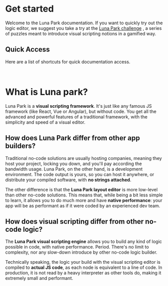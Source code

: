 # Get started

Welcome to the Luna Park documentation. If you want to quickly try out the logic editor, we suggest you take a try at the [Luna Park challenge](https://luna-park.app/challenge) , a series of puzzles meant to introduce visual scripting notions in a gamified way.
## Quick Access

Here are a list of shortcuts for quick documentation access.

<QuickAccess :items="[
{ title: 'LUNA PARK', link: '/what-is-luna-park', description: 'Discover what makes Luna Park unique compared to other no-code solutions.' },
{ title: 'EDITOR', link: '/editor', description: 'Discover all the editor panels and their functionalities.' },
{ title: 'LAYOUTS', link: '/layouts', description: 'Learn how to build and use page layouts.' },
{ title: 'STYLING', link: '/styling', description: 'Learn how to style all the elements of your app.' },
{ title: 'COMPONENTS', link: '/custom-components', description: 'Learn how to build and use custom components.' },
{ title: 'VARIABLES', link: '/variables', description: 'Learn how to create and use reactive variables.' },
{ title: 'VISUAL SCRIPTING', link: '/visual-scripting-editor', description: 'Discover the visual scripting editor and its functionalities.' },
{ title: 'LOGIC FLOW', link: '/logic-flow', description: 'Learn how to create logic flows using branches, loops, etc.' },
{ title: 'EXPORT', link: '/export', description: 'Learn how to export your app to a standalone website.' }
]" /> 

<br/>

# What is Luna park?

Luna Park is a **visual scripting framework**. It's just like any famous JS framework (like React, Vue or Angular), but without code. You get all the advanced and powerful features of a traditional framework, with the simplicity and speed of a visual editor.

## How does Luna Park differ from other app builders?

Traditional no-code solutions are usually hosting companies, meaning they host your project, locking you down, and you'll pay according the bandwidth usage. Luna Park, on the other hand, is a development environment. The code output is yours, so you can host it anywhere, or distribute your compiled software, with **no strings attached**.

The other difference is that the **Luna Park layout editor** is more low-level than other no-code solutions. This means that, while being a bit less simple to learn, it allows you to do much more and have **native performance**: your app will be as performant as if it were coded by an experienced dev team.


<InfoCard
:cards="[
{
title: 'APP BUILDER',
infoPairs: [
{ label: 'Learning', value: 'A couple of hours', styleClass: 'info' },
{ label: 'Building', value: 'A few hours', styleClass: 'success' },
{ label: 'Features', value: 'Static', styleClass: 'danger' },
{ label: 'Performance', value: 'Bad', styleClass: 'danger' }
]
},
{
title: 'LAYOUT EDITOR',
infoPairs: [
{ label: 'Learning', value: 'A couple of days', styleClass: 'info' },
{ label: 'Building', value: 'A few days', styleClass: 'success' },
{ label: 'Features', value: 'Modern reactivity', styleClass: 'success' },
{ label: 'Performance', value: 'Native', styleClass: 'success' }
]
},
{
title: 'JS FRAMEWORK',
infoPairs: [
{ label: 'Learning', value: 'Several months', styleClass: 'danger' },
{ label: 'Building', value: 'A few months', styleClass: 'danger' },
{ label: 'Features', value: 'Modern reactivity', styleClass: 'success' },
{ label: 'Performance', value: 'Native', styleClass: 'success' }
]
}
]"
/>

## How does visual scripting differ from other no-code logic?

The **Luna Park visual scripting engine** allows you to build any kind of logic possible in code, with native performance. Period. There's no limit to complexity, nor any slow-down introduce by other no-code logic builder.

Technically speaking, the logic your build with the visual scripting editor is compiled to **actual JS code**, as each node is equivalent to a line of code. In production, it is not read by a heavy interpreter as other tools do, making it extremely small and performant.

<InfoCard
:cards="[
{
title: 'NO-CODE',
infoPairs: [
{ label: 'Learning', value: 'A couple of hours' },
{ label: 'Building', value: 'A few hours' },
{ label: 'Freedom', value: 'Specific use-cases', styleClass: 'danger' },
{ label: 'Performance', value: 'Bad', styleClass: 'danger' }
]
},
{
title: 'VISUAL SCRIPTING',
infoPairs: [
{ label: 'Learning', value: 'A couple of days' },
{ label: 'Building', value: 'A few days' },
{ label: 'Freedom', value: 'Almost everything', styleClass: 'success' },
{ label: 'Performance', value: 'Native', styleClass: 'success' }
]
},
{
title: 'CODE',
infoPairs: [
{ label: 'Learning', value: 'Several months', styleClass: 'danger' },
{ label: 'Building', value: 'A few months', styleClass: 'danger' },
{ label: 'Freedom', value: 'Everything', styleClass: 'success' },
{ label: 'Performance', value: 'Native', styleClass: 'success' }
]
}
]"
/>